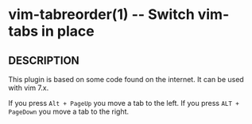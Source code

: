 vim-tabreorder(1) -- Switch vim-tabs in place 
==============================================

## DESCRIPTION

This plugin is based on some code found on the internet. It can be used with
vim 7.x.

If you press `Alt + PageUp` you move a tab to the left. If you press `ALT +
PageDown` you move a tab to the right.
